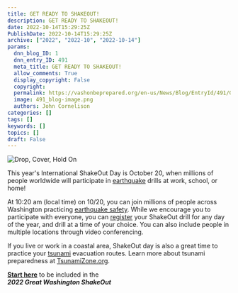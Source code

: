 ```yaml
---
title: GET READY TO SHAKEOUT!
description: GET READY TO SHAKEOUT!
date: 2022-10-14T15:29:25Z
PublishDate: 2022-10-14T15:29:25Z
archive: ["2022", "2022-10", "2022-10-14"]
params:
  dnn_blog_ID: 1
  dnn_entry_ID: 491
  meta_title: GET READY TO SHAKEOUT!
  allow_comments: True
  display_copyright: False
  copyright:
  permalink: https://vashonbeprepared.org/en-us/News/Blog/EntryId/491/GET-READY-TO-SHAKEOUT
  image: 491_blog-image.png
  authors: John Cornelison
categories: []
tags: []
keywords: []
topics: []
draft: False
---
```


![Drop, Cover, Hold On](https://www.shakeout.org/images/dropcoverholdon_eng_white.png)

This year's International ShakeOut Day is October 20, when millions of people worldwide will participate in [earthquake](https://mil.wa.gov/earthquake) drills at work, school, or home!

At 10:20 am (local time) on 10/20, you can join millions of people across Washington practicing [earthquake safety](https://www.shakeout.org/washington/dropcoverholdon). While we encourage you to participate with everyone, you can [register](https://www.shakeout.org/washington/register) your ShakeOut drill for any day of the year, and drill at a time of your choice. You can also include people in multiple locations through video conferencing.

If you live or work in a coastal area, ShakeOut day is also a great time to practice your [tsunami](https://mil.wa.gov/tsunami) evacuation routes. Learn more about tsunami preparedness at [TsunamiZone.org](https://www.tsunamizone.org/washington).

**[Start here](https://www.shakeout.org/washington/register)** to be included in the  
**_2022 Great Washington ShakeOut_**

